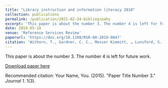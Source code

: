 ```yaml
---
title: "Library instruction and information literacy 2018"
collection: publications
permalink: /publication/2021-02-24-bibliogrpahy
excerpt: 'This paper is about the number 3. The number 4 is left for future work.'
date: 2019-05-10
venue: 'Reference Services Review'
paperurl: 'https://doi.org/10.1108/RSR-08-2019-0047'
citation: 'Withorn, T., Gardner, C. C., Messer Kimmitt, … Lunsford, S. (2019). &quot;Library instruction and information literacy 2018.&quot; <i>Reference Services Review</i>. 47(4), 363–447.'
---
```

This paper is about the number 3. The number 4 is left for future work.

[Download paper here](https://doi.org/10.1108/RSR-08-2019-0047)

Recommended citation: Your Name, You. (2015). "Paper Title Number 3." <i>Journal 1</i>. 1(3).
